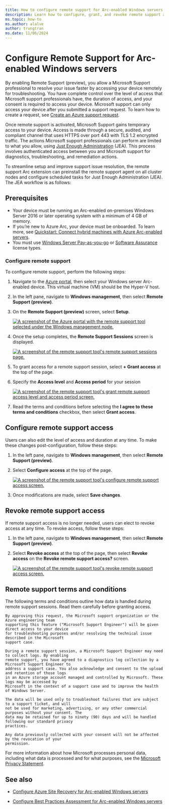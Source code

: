 ```yaml
---
title: How to configure remote support for Arc-enabled Windows servers (preview)
description: Learn how to configure, grant, and revoke remote support assistance for your Arc-enabled Windows server.
ms.topic: how-to
ms.author: alalve
author: trungtran
ms.date: 11/06/2024
---
```


# Configure Remote Support for Arc-enabled Windows servers

By enabling Remote Support (preview), you allow a Microsoft Support professional to resolve your issue faster by accessing your device remotely for troubleshooting. You have complete control over the level of access that Microsoft support professionals have, the duration of access, and your consent is required to access your device. Microsoft support can only access your device after you submitted a support request. To learn how to create a request, see [Create an Azure support request](/azure/azure-portal/supportability/how-to-create-azure-support-request).

Once remote support is activated, Microsoft Support gains temporary access to your device. Access is made through a secure, audited, and compliant channel that uses HTTPS over port 443 with TLS 1.2 encrypted traffic. The actions Microsoft support professionals can perform are limited to what you allow, using [Just Enough Administration](/powershell/scripting/security/remoting/jea/overview) (JEA). This process involves authenticated access between you and Microsoft support for diagnostics, troubleshooting, and remediation actions.

To streamline setup and improve support issue resolution, the remote support Arc extension can preinstall the remote support agent on all cluster nodes and configure scheduled tasks for Just Enough Administration (JEA). The JEA workflow is as follows:

## Prerequisites

- Your device must be running an Arc-enabled on-premises Windows Server 2016 or later operating system with a minimum of 4 GB of memory.
- If you’re new to Azure Arc, your device must be onboarded. To learn more, see [Quickstart: Connect hybrid machines with Azure Arc-enabled servers](/azure/azure-arc/servers/learn/quick-enable-hybrid-vm).
- You must use [Windows Server Pay-as-you-go](../../get-started/windows-server-pay-as-you-go.md) or [Software Assurance](/azure/azure-arc/servers/windows-server-management-overview) license types.

### Configure remote support

To configure remote support, perform the following steps:

1. Navigate to the [Azure portal](https://portal.azure.com/), then select your Windows server Arc-enabled device. This virtual machine (VM) should be the Hyper-V host.
1. In the left pane, navigate to **Windows management**, then select **Remote Support (preview)**.
1. On the **Remote Support (preview)** screen, select **Setup**.

   [ ![A screenshot of the Azure portal with the remote support tool selected under the Windows management node.](../media/azure-arc/azure-arc-remote-support.png)](../media/azure-arc/azure-arc-remote-support.png#lightbox)

1. Once the setup completes, the **Remote Support Sessions** screen is displayed.

   [ ![A screenshot of the remote support tool's remote support sessions page.](../media/azure-arc/azure-arc-remote-support-sessions.png)](../media/azure-arc/azure-arc-remote-support-sessions.png#lightnox)

1. To grant access for a remote support session, select **+ Grant access** at the top of the page.
1. Specify the **Access level** and **Access period** for your session

   [ ![A screenshot of the remote support tool's grant remote support access level and access period screen.](../media/azure-arc/azure-arc-remote-support-grant-remote-support-access.png)](../media/azure-arc/azure-arc-remote-support-grant-remote-support-access.png#lightbox)

1. Read the terms and conditions before selecting the **I agree to these terms and conditions** checkbox, then select **Grant access**.

## Configure remote support access

Users can also edit the level of access and duration at any time. To make these changes post-configuration, follow these steps:

1. In the left pane, navigate to **Windows management**, then select **Remote Support (preview)**.
1. Select **Configure access** at the top of the page.

   [ ![A screenshot of the remote support tool's configure remote support access screen.](../media/azure-arc/azure-arc-remote-support-configure-remote-support-access.png)](../media/azure-arc/azure-arc-remote-support-configure-remote-support-access.png#lightbox)

1. Once modifications are made, select **Save changes**.

## Revoke remote support access

If remote support access is no longer needed, users can elect to revoke access at any time. To revoke access, follow these steps:

1. In the left pane, navigate to **Windows management**, then select **Remote Support (preview)**.
1. Select **Revoke access** at the top of the page, then select **Revoke access** on the **Revoke remote support access?** screen.

   [ ![A screenshot of the remote support tool's revoke remote support access screen.](../media/azure-arc/azure-arc-remote-support-revoke-remote-support-access.png)](../media/azure-arc/azure-arc-remote-support-revoke-remote-support-access.png#lightbox)

## Remote support terms and conditions

The following terms and conditions outline how data is handled during remote support sessions. Read them carefully before granting access.

```
By approving this request, the Microsoft support organization or the Azure engineering team
supporting this feature ("Microsoft Support Engineer") will be given direct access to your device
for troubleshooting purposes and/or resolving the technical issue described in the Microsoft
support case.

During a remote support session, a Microsoft Support Engineer may need to collect logs. By enabling
remote support, you have agreed to a diagnostics log collection by a Microsoft Support Engineer to
address a support case. You also acknowledge and consent to the upload and retention of those logs
in an Azure storage account managed and controlled by Microsoft. These logs may be accessed by
Microsoft in the context of a support case and to improve the health of Windows Server.

The data will be used only to troubleshoot failures that are subject to a support ticket, and will
not be used for marketing, advertising, or any other commercial purposes without your consent. The
data may be retained for up to ninety (90) days and will be handled following our standard privacy
practices.

Any data previously collected with your consent will not be affected by the revocation of your
permission.
```

For more information about how Microsoft processes personal data, including what data is processed and for what purposes, see the [Microsoft Privacy Statement](https://www.microsoft.com/privacy/privacystatement).

## See also

- [Configure Azure Site Recovery for Arc-enabled Windows servers](azure-site-recovery-for-windows-server.md)

- [Configure Best Practices Assessment for Arc-enabled Windows servers](best-practices-assessment-for-windows-server.md)
